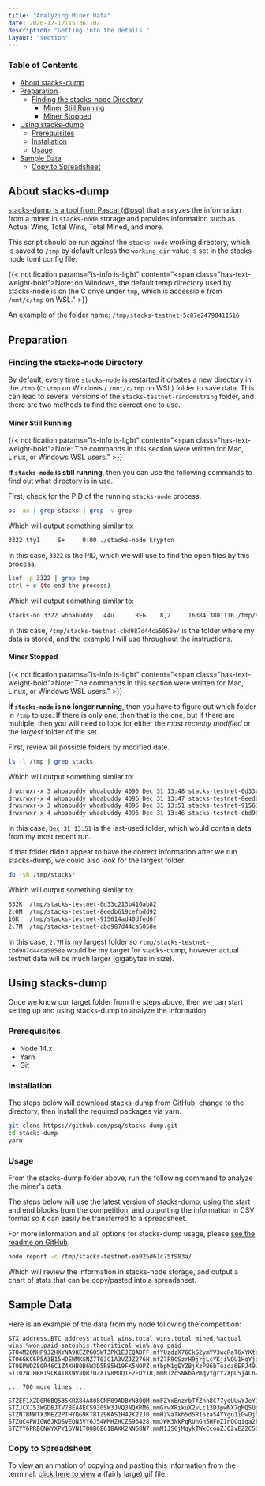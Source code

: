 ```yaml
---
title: "Analyzing Miner Data"
date: 2020-12-12T15:36:10Z
description: "Getting into the details."
layout: "section"
---
```


### Table of Contents

- [About stacks-dump](#about-stacks-dump)
- [Preparation](#preparation)
  - [Finding the stacks-node Directory](#finding-the-stacks-node-directory)
    - [Miner Still Running](#miner-still-running)
    - [Miner Stopped](#miner-stopped)
- [Using stacks-dump](#using-stacks-dump)
  - [Prerequisites](#prerequisites)
  - [Installation](#installation)
  - [Usage](#usage)
- [Sample Data](#sample-data)
  - [Copy to Spreadsheet](#copy-to-spreadsheet)

## About stacks-dump

[stacks-dump is a tool from Pascal (@psq)](https://github.com/psq/stacks-dump) that analyzes the information from a miner in `stacks-node` storage and provides information such as Actual Wins, Total Wins, Total Mined, and more.

This script should be run against the `stacks-node` working directory, which is saved to `/tmp` by default unless the `working_dir` value is set in the stacks-node toml config file.

{{< notification params="is-info is-light"
 content="<span class=\"has-text-weight-bold\">Note:</span> on Windows, the default temp directory used by stacks-node is on the C drive under <code>tmp</code>, which is accessible from <code>/mnt/c/tmp</code> on WSL." >}}

An example of the folder name: `/tmp/stacks-testnet-5c87e24790411516`

## Preparation

### Finding the stacks-node Directory

By default, every time `stacks-node` is restarted it creates a new directory in the `/tmp` (`C:\tmp` on Windows / `/mnt/c/tmp` on WSL) folder to save data. This can lead to several versions of the `stacks-testnet-randomstring` folder, and there are two methods to find the correct one to use.

#### Miner Still Running

{{< notification params="is-info is-light"
 content="<span class=\"has-text-weight-bold\">Note:</span> The commands in this section were written for Mac, Linux, or Windows WSL users." >}}

**If `stacks-node` is still running**, then you can use the following commands to find out what directory is in use.

First, check for the PID of the running `stacks-node` process.

```bash
ps -ax | grep stacks | grep -v grep
```

Which will output something similar to:

```bash
3322 tty1     S+     0:00 ./stacks-node krypton
```

In this case, `3322` is the PID, which we will use to find the open files by this process.

```bash
lsof -p 3322 | grep tmp
ctrl + c (to end the process)
```

Which will output something similar to:

```bash
stacks-no 3322 whoabuddy   44u      REG    8,2     16384 3801116 /tmp/stacks-testnet-cbd987d44ca5058e/burnchain/db/bitcoin/regtest/burnchain.db
```

In this case, `/tmp/stacks-testnet-cbd987d44ca5058e/` is the folder where my data is stored, and the example I will use throughout the instructions.

#### Miner Stopped

{{< notification params="is-info is-light"
 content="<span class=\"has-text-weight-bold\">Note:</span> The commands in this section were written for Mac, Linux, or Windows WSL users." >}}

**If `stacks-node` is no longer running**, then you have to figure out which folder in `/tmp` to use. If there is only one, then that is the one, but if there are multiple, then you will need to look for either the *most recently modified* or the *largest* folder of the set.

First, review all possible folders by modified date.

```bash
ls -l /tmp | grep stacks
```

Which will output something similar to:

```bash
drwxrwxr-x 3 whoabuddy whoabuddy 4096 Dec 31 13:48 stacks-testnet-0d33c213b410ab82
drwxrwxr-x 4 whoabuddy whoabuddy 4096 Dec 31 13:47 stacks-testnet-8eedb619cefbdd92
drwxrwxr-x 3 whoabuddy whoabuddy 4096 Dec 31 13:51 stacks-testnet-915614ad40dfed6f
drwxrwxr-x 4 whoabuddy whoabuddy 4096 Dec 31 13:46 stacks-testnet-cbd987d44ca5058e
```

In this case, `Dec 31 13:51` is the last-used folder, which would contain data from my most recent run.

If that folder didn't appear to have the correct information after we run stacks-dump, we could also look for the largest folder.

```bash
du -sh /tmp/stacks*
```

Which will output something similar to:

```bash
632K  /tmp/stacks-testnet-0d33c213b410ab82
2.0M  /tmp/stacks-testnet-8eedb619cefbdd92
16K   /tmp/stacks-testnet-915614ad40dfed6f
2.7M  /tmp/stacks-testnet-cbd987d44ca5058e
```

In this case, `2.7M` is my largest folder so `/tmp/stacks-testnet-cbd987d44ca5058e` would be my target for stacks-dump, however actual testnet data will be much larger (gigabytes in size).

## Using stacks-dump

Once we know our target folder from the steps above, then we can start setting up and using stacks-dump to analyze the information.

### Prerequisites

- Node 14.x
- Yarn
- Git

### Installation

The steps below will download stacks-dump from GitHub, change to the directory, then install the required packages via yarn.

```bash
git clone https://github.com/psq/stacks-dump.git
cd stacks-dump
yarn
```

### Usage

From the stacks-dump folder above, run the following command to analyze the miner's data.

The steps below will use the latest version of stacks-dump, using the start and end blocks from the competition, and outputting the information in CSV format so it can easily be transferred to a spreadsheet.

For more information and all options for stacks-dump usage, please [see the readme on GitHub](https://github.com/psq/stacks-dump).

```bash
node report -c /tmp/stacks-testnet-ea025d61c75f983a/
```

Which will review the information in stacks-node storage, and output a chart of stats that can be copy/pasted into a spreadsheet.

## Sample Data

Here is an example of the data from my node following the competition:

```none
STX address,BTC address,actual wins,total wins,total mined,%actual wins,%won,paid satoshis,theoritical win%,avg paid
ST04M2QNHP9J2HXYNA9KEZPG0SWT3PK1EJEQADFF,mfYUzdzX76CkS2ymYV3wcRaT6xYKtawf8h,0,0,3,0.00%,0.00%,809400,16.88%,269800
ST06GKC6P5A3B15HDEWMKSNZ7T03C1A3VZJZ276H,mfZ7F9CSzrH9jrjLcYKjiVQU1HqYjg6vgw,0,4,201,0.00%,1.99%,5025000,0.65%,25000
ST0EPWDZ80R46C1Z4XHB0B6W3D5R85H19FK5N0PZ,mfbpM1gEYZBjXzPB6bToidz6EFJ49Uj8Na,2,3,401,0.15%,0.75%,8020000,0.26%,20000
ST102WJHRRT9CK4T8KWVJQR70ZXTV8MDQ1E2EDY1R,mmNJzcSNkbaPmqyYgrY2XpC5j4CnZCgCxF,0,3,200,0.00%,1.50%,4000000,0.46%,20000

... 700 more lines ...

STZEF1XZD0R6BQ535KRX84A808CNR09ADBYN30QM,mmFZYxBnzrbTfZnn8C77yoUUwYJeY1q6Dw,1,11,475,0.08%,2.32%,321199450,4.38%,676209.3684210526
STZJCXJ53WGD6JTV7BEA4ECS930SW3JVQ3NQXRM6,mmGrwXRikuX2vLc13D3pwNX7gMQ5UgdNod,0,2,122,0.00%,1.64%,2440000,0.37%,20000
STZNTBNWTX3MEZ2PTHYQG9KT8TZ9KAS1H42K22J0,mmHzVaTkh5d5R15zaS4YYgu1iGwDjCJipR,0,0,161,0.00%,0.00%,4830000,0.52%,30000
STZQC4PW1GW6JKDSVEQN3VY6J54WMHZHCZS96428,mmJWK3NkPqRUhGh5HFeZ1nQCqiqa2FrZSY,4,12,1129,0.30%,1.06%,22580000,0.28%,20000
STZYY6PRBCNWYXPY1GVN1T00B6E61BAKK2NN68N7,mmM1JSGjMqykTWxCcoaZJQ2vE22C5QfUSN,1,17,452,0.08%,3.76%,9040000,0.23%,20000
```

### Copy to Spreadsheet

To view an animation of copying and pasting this information from the terminal, [click here to view](/stx-mining/stacks-dump/example/) a (fairly large) gif file.
